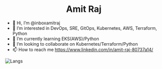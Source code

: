 
   <h1 align="center">Amit Raj</h1>  

- 👋 Hi, I’m @inboxamitraj
- 👀 I’m interested in DevOps, SRE, GitOps, Kubernetes, AWS, Terraform, Python
- 🌱 I’m currently learning EKS(AWS)/Python
- 💞️ I’m looking to collaborate on Kubernetes/Terraform/Python
- 📫 How to reach me https://www.linkedin.com/in/amit-raj-80737a14/  

![Langs](https://github-readme-stats.vercel.app/api/top-langs/?username=inboxamitraj&layout=compact&hide=html,css)

<!---
inboxamitraj/inboxamitraj is a ✨ special ✨ repository because its `README.md` (this file) appears on your GitHub profile.
You can click the Preview link to take a look at your changes.
--->
